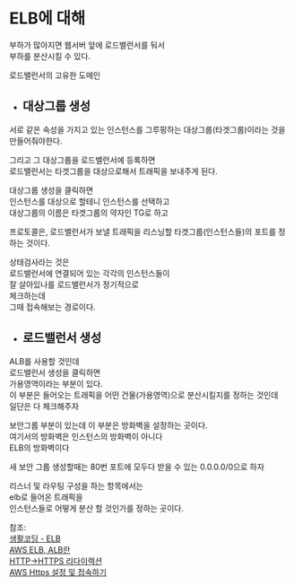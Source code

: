 # ELB에 대해

부하가 많아지면 웹서버 앞에 로드밸런서를 둬서  
부하를 분산시킬 수 있다.  

로드밸런서의 고유한 도메인

- ## 대상그룹 생성

서로 같은 속성을 가지고 있는 인스턴스를 그루핑하는 대상그룹(타겟그룹)이라는 것을 만들어줘야한다.  

그리고 그 대상그룹을 로드밸런서에 등록하면  
로드밸런서는 타겟그룹을 대상으로해서 트래픽을 보내주게 된다.  

대상그룹 생성을 클릭하면  
인스턴스를 대상으로 할테니 인스턴스를 선택하고  
대상그룹의 이름은 타겟그룹의 약자인 TG로 하고

프로토콜은, 로드밸런서가 보낼 트래픽을 리스닝할 타겟그룹(인스턴스들)의 포트를 정하는 것이다.  

상태검사라는 것은  
로드밸런서에 연결되어 있는 각각의 인스턴스들이  
잘 살아있나를 로드밸런서가 정기적으로  
체크하는데  
그때 접속해보는 경로이다.  



- ## 로드밸런서 생성

ALB를 사용할 것인데  
로드밸런서 생성을 클릭하면  
가용영역이라는 부분이 있다.  
이 부분은 들어오는 트래픽을 어떤 건물(가용영역)으로 분산시킬지를 정하는 것인데  
일단은 다 체크해주자  

보안그룹 부분이 있는데 이 부분은 방화벽을 설정하는 곳이다.  
여기서의 방화벽은 인스턴스의 방화벽이 아니다  
ELB의 방화벽이다  

새 보안 그룹 생성할때는 80번 포트에 모두다 받을 수 있는 0.0.0.0/0으로 하자  

리스너 및 라우팅 구성을 하는 항목에서는  
elb로 들어온 트래픽을  
인스턴스들로 어떻게 분산 할 것인가를 정하는 곳이다.  




참조:   
[생활코딩 - ELB](https://youtu.be/s9FHdj6jd_U)  
[AWS ELB, ALB란](https://medium.com/harrythegreat/aws-%EB%A1%9C%EB%93%9C%EB%B0%B8%EB%9F%B0%EC%8B%B1-%EC%95%8C%EC%95%84%EB%B3%B4%EA%B8%B0-9fd0955f859e)  
[HTTP->HTTPS 리다이렉션](https://medium.com/@yangga0070/aws-%EB%A1%9C%EB%93%9C%EB%B0%B8%EB%9F%B0%EC%84%9C-http-https-%EB%A6%AC%EB%8B%A4%EC%9D%B4%EB%A0%89%EC%85%98-37c1039be0ab)  
[AWS Https 설정 및 접속하기](https://happiestmemories.tistory.com/48)  
